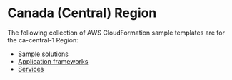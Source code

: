 # Canada \(Central\) Region<a name="cfn-sample-templates-ca-central-1"></a>

The following collection of AWS CloudFormation sample templates are for the ca\-central\-1 Region:
+ [Sample solutions](sample-templates-applications-ca-central-1.md)
+ [Application frameworks](sample-templates-appframeworks-ca-central-1.md)
+ [Services](sample-templates-services-ca-central-1.md)